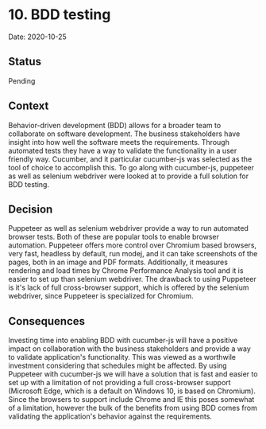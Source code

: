 # 10. BDD testing

Date: 2020-10-25

## Status

Pending

## Context

Behavior-driven development (BDD) allows for a broader team to collaborate on software development. The business stakeholders have insight into how well the software meets the requirements. Through automated tests they have a way to validate the functionality in a user friendly way. Cucumber, and it particular cucumber-js was selected as the tool of choice to accomplish this. To go along with cucumber-js, puppeteer as well as selenium webdriver were looked at to provide a full solution for BDD testing.

## Decision

Puppeteer as well as selenium webdriver provide a way to run automated browser tests. Both of these are popular tools to enable browser automation. Puppeteer offers more control over Chromium based browsers, very fast, headless by default, run modej, and it can take screenshots of the pages, both in an image and PDF formats. Additionally, it measures rendering and load times by Chrome Performance Analysis tool and it is easier to set up than selenium webdriver. The drawback to using Puppeteer is it's lack of full cross-browser support, which is offered by the selenium webdriver, since Puppeteer is specialized for Chromium.

## Consequences

Investing time into enabling BDD with cucumber-js will have a positive impact on collaboration with the business stakeholders and provide a way to validate application's functionality. This was viewed as a worthwile investment considering that schedules might be affected. By using Puppeteer with cucumber-js we will have a solution that is fast and easier to set up with a limitation of not providing a full cross-browser support (Microsoft Edge, which is a default on Windows 10, is based on Chromium). Since the browsers to support include Chrome and IE this poses somewhat of a limitation, however the bulk of the benefits from using BDD comes from validating the application's behavior against the requirements.
